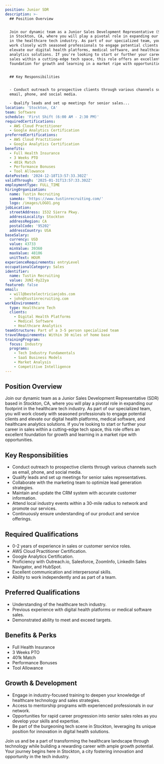 ```yaml
---
position: Junior SDR
description: >-
  ## Position Overview


  Join our dynamic team as a Junior Sales Development Representative (SDR) based
  in Stockton, CA, where you will play a pivotal role in expanding our footprint
  in the healthcare tech industry. As part of our specialized team, you will
  work closely with seasoned professionals to engage potential clients and
  elevate our digital health platforms, medical software, and healthcare
  analytics solutions. If you're looking to start or further your career in
  sales within a cutting-edge tech space, this role offers an excellent
  foundation for growth and learning in a market ripe with opportunities.


  ## Key Responsibilities


  - Conduct outreach to prospective clients through various channels such as
  email, phone, and social media.

  - Qualify leads and set up meetings for senior sales...
location: 'Stockton, CA'
team: Software
schedule: 'First Shift (6:00 AM - 2:30 PM)'
requiredCertifications:
  - AWS Cloud Practitioner
  - Google Analytics Certification
preferredCertifications:
  - AWS Cloud Practitioner
  - Google Analytics Certification
benefits:
  - Full Health Insurance
  - 3 Weeks PTO
  - 401k Match
  - Performance Bonuses
  - Tool Allowance
datePosted: '2024-12-18T13:57:33.302Z'
validThrough: '2025-01-31T13:57:33.302Z'
employmentType: FULL_TIME
hiringOrganization:
  name: Tustin Recruiting
  sameAs: 'https://www.tustinrecruiting.com/'
  logo: /images/LOGO1.png
jobLocation:
  streetAddress: 1532 Sierra Pkwy.
  addressLocality: Stockton
  addressRegion: CA
  postalCode: '95202'
  addressCountry: USA
baseSalary:
  currency: USD
  value: 43733
  minValue: 39360
  maxValue: 48106
  unitText: HOUR
experienceRequirements: entryLevel
occupationalCategory: Sales
identifier:
  name: Tustin Recruiting
  value: JUNI-0y22ya
featured: false
email:
  - will@bestelectricianjobs.com
  - john@tustinrecruiting.com
workEnvironment:
  type: Healthcare Tech
  clients:
    - Digital Health Platforms
    - Medical Software
    - Healthcare Analytics
teamStructure: Part of a 3-5 person specialized team
travelRequirements: Within 30 miles of home base
trainingProgram:
  focus: Industry
  programs:
    - Tech Industry Fundamentals
    - SaaS Business Models
    - Market Analysis
    - Competitive Intelligence
---
```




## Position Overview

Join our dynamic team as a Junior Sales Development Representative (SDR) based in Stockton, CA, where you will play a pivotal role in expanding our footprint in the healthcare tech industry. As part of our specialized team, you will work closely with seasoned professionals to engage potential clients and elevate our digital health platforms, medical software, and healthcare analytics solutions. If you're looking to start or further your career in sales within a cutting-edge tech space, this role offers an excellent foundation for growth and learning in a market ripe with opportunities.

## Key Responsibilities

- Conduct outreach to prospective clients through various channels such as email, phone, and social media.
- Qualify leads and set up meetings for senior sales representatives.
- Collaborate with the marketing team to optimize lead generation strategies.
- Maintain and update the CRM system with accurate customer information.
- Attend local industry events within a 30-mile radius to network and promote our services.
- Continuously ensure understanding of our product and service offerings.

## Required Qualifications

- 0-2 years of experience in sales or customer service roles.
- AWS Cloud Practitioner Certification.
- Google Analytics Certification.
- Proficiency with Outreach.io, Salesforce, ZoomInfo, LinkedIn Sales Navigator, and HubSpot.
- Excellent communication and interpersonal skills.
- Ability to work independently and as part of a team.

## Preferred Qualifications

- Understanding of the healthcare tech industry.
- Previous experience with digital health platforms or medical software sales.
- Demonstrated ability to meet and exceed targets.

## Benefits & Perks

- Full Health Insurance
- 3 Weeks PTO
- 401k Match
- Performance Bonuses
- Tool Allowance

## Growth & Development

- Engage in industry-focused training to deepen your knowledge of healthcare technology and sales strategies.
- Access to mentorship programs with experienced professionals in our network.
- Opportunities for rapid career progression into senior sales roles as you develop your skills and expertise.
- Be part of the burgeoning tech scene in Stockton, leveraging its unique position for innovation in digital health solutions.

Join us and be a part of transforming the healthcare landscape through technology while building a rewarding career with ample growth potential. Your journey begins here in Stockton, a city fostering innovation and opportunity in the tech industry.
